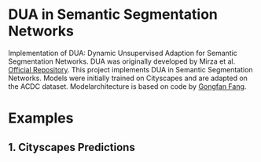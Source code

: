 # DUA in Semantic Segmentation Networks
Implementation of DUA: Dynamic Unsupervised Adaption for Semantic Segmentation Networks. DUA was originally developed by Mirza et al. [Official Repository](https://github.com/jmiemirza/DUA). 
This project implements DUA in Semantic Segmentation Networks. Models were initially trained on Cityscapes and are adapted on the ACDC dataset. Modelarchitecture is based on code by [Gongfan Fang](https://github.com/VainF/DeepLabV3Plus-Pytorch/tree/master).

# Examples

## 1. Cityscapes Predictions

